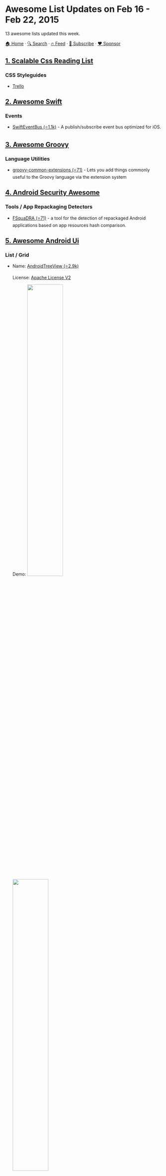 # Awesome List Updates on Feb 16 - Feb 22, 2015

13 awesome lists updated this week.

[🏠 Home](/README.md) · [🔍 Search](https://www.trackawesomelist.com/search/) · [🔥 Feed](https://www.trackawesomelist.com/week/rss.xml) · [📮 Subscribe](https://trackawesomelist.us17.list-manage.com/subscribe?u=d2f0117aa829c83a63ec63c2f&id=36a103854c) · [❤️  Sponsor](https://github.com/sponsors/theowenyoung)



## [1. Scalable Css Reading List](/content/davidtheclark/scalable-css-reading-list/week/README.md)

### CSS Styleguides

*   [Trello](https://gist.github.com/bobbygrace/9e961e8982f42eb91b80)

## [2. Awesome Swift](/content/matteocrippa/awesome-swift/week/README.md)

### Events

*   [SwiftEventBus (⭐1.1k)](https://github.com/cesarferreira/SwiftEventBus) - A publish/subscribe event bus optimized for iOS.

## [3. Awesome Groovy](/content/kdabir/awesome-groovy/week/README.md)

### Language Utilities

*   [groovy-common-extensions (⭐71)](https://github.com/timyates/groovy-common-extensions) - Lets you add things commonly useful to the Groovy language via the extension system

## [4. Android Security Awesome](/content/ashishb/android-security-awesome/week/README.md)

### Tools / App Repackaging Detectors

*   [FSquaDRA (⭐71)](https://github.com/zyrikby/FSquaDRA) - a tool for the detection of repackaged Android applications based on app resources hash comparison.

## [5. Awesome Android Ui](/content/wasabeef/awesome-android-ui/week/README.md)

### List / Grid

- Name: [AndroidTreeView (⭐2.9k)](https://github.com/bmelnychuk/AndroidTreeView)

  License: [Apache License V2](https://www.apache.org/licenses/LICENSE-2.0)

  Demo: <img src="https://github.com/wasabeef/awesome-android-ui/raw/master/art/AndroidTreeView.webp" width="49%"> <img src="https://github.com/wasabeef/awesome-android-ui/raw/master/art/AndroidTreeView2.webp" width="49%">



### ViewPager

- Name: [freepager (⭐461)](https://github.com/alexzaitsev/freepager)

  License: [Apache License V2](https://www.apache.org/licenses/LICENSE-2.0)

  Demo: <img src="https://github.com/wasabeef/awesome-android-ui/raw/master/art/freepager.gif" width="49%">



### Animation

- Name: [ViewRevealAnimator (⭐339)](https://github.com/sephiroth74/ViewRevealAnimator)

  License: [Apache License V2](https://www.apache.org/licenses/LICENSE-2.0)

  Demo: <img src="https://github.com/wasabeef/awesome-android-ui/raw/master/art/ViewRevealAnimator.gif" width="49%">



### Other

- Name: [DrawableView (⭐581)](https://github.com/PaNaVTEC/DrawableView)

  License: [Apache License V2](https://www.apache.org/licenses/LICENSE-2.0)

  Demo: <img src="https://github.com/wasabeef/awesome-android-ui/raw/master/art/DrawableView.gif" width="49%">



## [6. Awesome Machine Learning](/content/josephmisiti/awesome-machine-learning/week/README.md)

### Python / Natural Language Processing

*   [PyStanfordDependencies (⭐68)](https://github.com/dmcc/PyStanfordDependencies) - Python interface for converting Penn Treebank trees to Stanford Dependencies.

## [7. Awesome Javascript](/content/sorrycc/awesome-javascript/week/README.md)

### Loaders

*   [ESL (⭐843)](https://github.com/ecomfe/esl) - Module loader browser first, support lazy define and AMD.

## [8. Awesome Remote Job](/content/lukasz-madon/awesome-remote-job/week/README.md)

### Articles & Posts

*   [Rethinking Agile in an office-less world](https://signalvnoise.com/posts/3641-rethinking-agile-in-an-office-less-world)
*   [The Pros & Cons of Being a Remote Team (& How We Do It)](https://www.groovehq.com/blog/being-a-remote-team)
*   [Why Remote Workers Are More (Yes, More) Engaged](https://hbr.org/2012/08/are-you-taking-your-people-for)

## [9. Awesome Ruby](/content/markets/awesome-ruby/week/README.md)

### Natural Language Processing

*   [Pragmatic Segmenter (⭐540)](https://github.com/diasks2/pragmatic_segmenter) - Pragmatic Segmenter is a rule-based sentence boundary detection gem that works out-of-the-box across many languages.

## [10. Awesome Talks](/content/JanVanRyswyck/awesome-talks/week/README.md)

### Functional Programming

*   [Extreme Cleverness: Functional Data Structures in Scala](https://www.youtube.com/watch?v=pNhBQJN44YQ) by **Daniel Spiewak** \[39:24]

### Cognitive Development

*   [Becoming an Outlier: Career Reboot for the Developer Mind](https://vimeo.com/97415346) by **Cory House** \[59:12]

## [11. Awesome Elixir](/content/h4cc/awesome-elixir/week/README.md)

### Eventhandling

*   [reaxive (⭐281)](https://github.com/alfert/reaxive) - Reaxive is a reactive event handling library, inspired by [Elm](http://elm-lang.org) and Reactive Extensions.

### Examples and funny stuff

*   [dice (⭐15)](https://github.com/stocks29/dice) - Roll the dice, in Elixir.

### HTTP

*   [http (⭐12)](https://github.com/slogsdon/http) - HTTP server for Elixir.

## [12. Htaccess](/content/phanan/htaccess/week/README.md)

### Rewrite and Redirection / Force non-www in a Generic Way

### Force non-www in a Generic Way

```apacheconf
RewriteEngine on
RewriteCond %{HTTP_HOST} ^www\.
RewriteCond %{HTTPS}s ^on(s)|off
RewriteCond http%1://%{HTTP_HOST} ^(https?://)(www\.)?(.+)$
RewriteRule ^ %1%3%{REQUEST_URI} [R=301,L]
```

### Rewrite and Redirection / Force HTTPS Behind a Proxy

### Force HTTPS Behind a Proxy

Useful if you have a proxy in front of your server performing TLS termination.

```apacheconf
RewriteCond %{HTTP:X-Forwarded-Proto} !https
RewriteRule (.*) https://%{HTTP_HOST}%{REQUEST_URI}
```

### Rewrite and Redirection / Alias a Single Directory

### Alias a Single Directory

```apacheconf
RewriteEngine On
RewriteRule ^source-directory/(.*) /target-directory/$1 [R=301,L]
```

### Rewrite and Redirection / Alias “Clean” URLs

### Alias “Clean” URLs

This snippet lets you use “clean” URLs -- those without a PHP extension, e.g. `example.com/users` instead of `example.com/users.php`.

```apacheconf
RewriteEngine On
RewriteCond %{SCRIPT_FILENAME} !-d
RewriteRule ^([^.]+)$ $1.php [NC,L]
```

[Source](http://www.abeautifulsite.net/access-pages-without-the-php-extension-using-htaccess/)

### Security / Deny Access to Hidden Files and Directories

### Deny Access to Hidden Files and Directories

Hidden files and directories (those whose names start with a dot `.`) should most, if not all, of the time be secured. For example: `.htaccess`, `.htpasswd`, `.git`, `.hg`...

```apacheconf
RewriteCond %{SCRIPT_FILENAME} -d [OR]
RewriteCond %{SCRIPT_FILENAME} -f
RewriteRule "(^|/)\." - [F]
```

Alternatively, you can just raise a “Not Found” error, giving the attacker no clue:

```apacheconf
RedirectMatch 404 /\..*$
```

### Miscellaneous / Auto UTF-8 Encode

### Auto UTF-8 Encode

Your text content should always be UTF-8 encoded, no?

```apacheconf
# Use UTF-8 encoding for anything served text/plain or text/html
AddDefaultCharset utf-8

# Force UTF-8 for a number of file formats
AddCharset utf-8 .atom .css .js .json .rss .vtt .xml
```

[Source (⭐3k)](https://github.com/h5bp/server-configs-apache)

### Miscellaneous / Force Downloading

### Force Downloading

Sometimes you want to force the browser to download some content instead of displaying it.

```apacheconf
<Files *.md>
    ForceType application/octet-stream
    Header set Content-Disposition attachment
</Files>
```

Now there is a yang to this yin:

### Miscellaneous / Prevent Downloading

### Prevent Downloading

Sometimes you want to force the browser to display some content instead of downloading it.

```apacheconf
<FilesMatch "\.(tex|log|aux)$">
    Header set Content-Type text/plain
</FilesMatch>
```

### Miscellaneous / Switch to Another PHP Version

### Switch to Another PHP Version

If you’re on a shared host, chances are there are more than one version of PHP installed, and sometimes you want a specific version for your website. The following snippet should switch the PHP version for you.

```apacheconf
AddHandler application/x-httpd-php56 .php

# Alternatively, you can use AddType
AddType application/x-httpd-php56 .php
```

## [13. Awesome Courses](/content/prakhar1989/awesome-courses/week/README.md)

### Courses / Systems

*   [CS 2043](http://www.cs.cornell.edu/courses/CS2043/2014sp/) **Unix Tools & Scripting** *Cornell University* <img src="https://assets-cdn.github.com/images/icons/emoji/unicode/1f4bb.png" width="20" height="20" alt="Assignments" title="Assignments" /> <img src="https://assets-cdn.github.com/images/icons/emoji/unicode/1f4dd.png" width="20" height="20" alt="Lecture Notes" title="Lecture Notes" /> <img src="https://assets-cdn.github.com/images/icons/emoji/unicode/1f4da.png" width="20" height="20" alt="Readings" title="Readings" />
    *   UNIX-like systems are increasingly being used on personal computers, mobile phones, web servers, and many other systems. They represent a wonderful family of programming environments useful both to computer scientists and to people in many other fields, such as computational biology and computational linguistics, in which data is naturally represented by strings. This course provides an intensive training to develop skills in Unix command line tools and scripting that enable the accomplishment and automation of large and challenging computing tasks. The syllabus takes students from shell basics and piping, to regular-expression processing tools, to shell scripting and Python.
    *   [Syllabus](http://www.cs.cornell.edu/courses/CS2043/2014sp/)
    *   [Lectures](http://www.cs.cornell.edu/courses/CS2043/2014sp/)
    *   [Assignments](http://www.cs.cornell.edu/courses/CS2043/2014sp/)
*   [CS 3410](http://www.cs.cornell.edu/courses/cs3410/2016fa/) **Computer System Organization and Programming** *Cornell University* <img src="https://assets-cdn.github.com/images/icons/emoji/unicode/1f4bb.png" width="20" height="20" alt="Assignments" title="Assignments" /> <img src="https://assets-cdn.github.com/images/icons/emoji/unicode/1f4dd.png" width="20" height="20" alt="Lecture Notes" title="Lecture Notes" /> <img src="https://assets-cdn.github.com/images/icons/emoji/unicode/1f4da.png" width="20" height="20" alt="Readings" title="Readings" />
    *   CS3410 provides an introduction to computer organization, systems programming and the hardware/software interface. Topics include instruction sets, computer arithmetic, datapath design, data formats, addressing modes, memory hierarchies including caches and virtual memory, I/O devices, bus-based I/O systems, and multicore architectures. Students learn assembly language programming and design a pipelined RISC processor.
    *   [Lectures](http://www.cs.cornell.edu/courses/CS3410/2014sp/schedule.html)
    *   [Assignments](http://www.cs.cornell.edu/courses/CS3410/2014sp/schedule.html)
*   [CS 4410](http://www.cs.cornell.edu/courses/CS4410/2014fa/) **Operating Systems** *Cornell University* <img src="https://assets-cdn.github.com/images/icons/emoji/unicode/1f4dd.png" width="20" height="20" alt="Lecture Notes" title="Lecture Notes" /> <img src="https://assets-cdn.github.com/images/icons/emoji/unicode/1f4da.png" width="20" height="20" alt="Readings" title="Readings" />
    *   CS 4410 covers systems programming and introductory operating system design and implementation. We will cover the basics of operating systems, namely structure, concurrency, scheduling, synchronization, memory management, filesystems, security and networking. The course is open to any undergraduate who has mastered the material in CS3410/ECE3140.
    *   [Syllabus](http://www.cs.cornell.edu/courses/CS4410/2014fa/slides/01-intro.pptx)
    *   [Lectures](http://www.cs.cornell.edu/courses/CS4410/2014fa/lectures.php)

### Courses / Programming Languages / Compilers

*   [CS 3110](http://www.cs.cornell.edu/Courses/cs3110/2014fa/course_info.php) **Data Structures and Functional Programming** *Cornell University* <img src="https://assets-cdn.github.com/images/icons/emoji/unicode/1f4bb.png" width="20" height="20" alt="Assignments" title="Assignments" /> <img src="https://assets-cdn.github.com/images/icons/emoji/unicode/1f4dd.png" width="20" height="20" alt="Lecture Notes" title="Lecture Notes" />
    *   Another course that uses OCaml to teach alternative programming paradigms, especially functional and concurrent programming.
    *   [Lecture Slides](http://www.cs.cornell.edu/Courses/cs3110/2014fa/lecture_notes.php)
    *   [Assignments](http://www.cs.cornell.edu/Courses/cs3110/2014fa/)
*   [CS 4120](http://www.cs.cornell.edu/courses/CS4120/2013fa/) **Introduction to Compilers** *Cornell University* <img src="https://assets-cdn.github.com/images/icons/emoji/unicode/1f4bb.png" width="20" height="20" alt="Assignments" title="Assignments" /> <img src="https://assets-cdn.github.com/images/icons/emoji/unicode/1f4dd.png" width="20" height="20" alt="Lecture Notes" title="Lecture Notes" /> <img src="https://assets-cdn.github.com/images/icons/emoji/unicode/1f4da.png" width="20" height="20" alt="Readings" title="Readings" />
    *   An introduction to the specification and implementation of modern compilers. Topics covered include lexical scanning, parsing, type checking, code generation and translation, an introduction to optimization, and compile-time and run-time support for modern programming languages.  As part of the course, students build a working compiler for an object-oriented language.
    *   [Syllabus](http://www.cs.cornell.edu/courses/CS4120/2013fa/overview.html)
    *   [Lectures](http://www.cs.cornell.edu/courses/CS4120/2013fa/schedule.html)
    *   [Assignments](http://www.cs.cornell.edu/courses/CS4120/2013fa/homework.html)
*   [CS 5114](http://www.cs.cornell.edu/courses/CS5114/2013sp/index.php) **Network Programming Languages** *Cornell University* <img src="https://assets-cdn.github.com/images/icons/emoji/unicode/1f4dd.png" width="20" height="20" alt="Lecture Notes" title="Lecture Notes" /> <img src="https://assets-cdn.github.com/images/icons/emoji/unicode/1f4da.png" width="20" height="20" alt="Readings" title="Readings" />
    *   This course provides an introduction to the languages used to program computer networks. It will examine recent proposals based on logic, functional, and distributed languages, as well as tools for establishing correctness using automatic solvers, model checkers, and proof assistants.
    *   [Syllabus](http://www.cs.cornell.edu/courses/CS5114/2013sp/syllabus.php)
    *   [Lectures](http://www.cs.cornell.edu/courses/CS5114/2013sp/syllabus.php)
*   [CS 5142](http://www.cs.cornell.edu/courses/CS5142/2013fa/) **Scripting Languages** *Cornell University* <img src="https://assets-cdn.github.com/images/icons/emoji/unicode/1f4dd.png" width="20" height="20" alt="Lecture Notes" title="Lecture Notes" /> <img src="https://assets-cdn.github.com/images/icons/emoji/unicode/1f4bb.png" width="20" height="20" alt="Assignments" title="Assignments" />
    *   Perl, PHP, JavaScript, VisualBasic -- they are often-requested skills for employment, but most of us do not have the time to find out what they are all about. In this course, you learn how to use scripting languages for rapid prototyping, web programming, data processing, and application extension. Besides covering traditional programming languages concepts as they apply to scripting (e.g., dynamic typing and scoping), this course looks at new concepts rarely found in traditional languages (e.g., string interpolation, hashes, and polylingual code). Through a series of small projects, you use different languages to achieve programming tasks that highlight the strengths and weaknesses of scripting. As a side effect, you practice teaching yourself new languages.
    *   [Syllabus](http://www.cs.cornell.edu/courses/CS5142/2013fa/)
    *   [Lectures](http://www.cs.cornell.edu/courses/CS5142/2013fa/#schedule)
    *   [Assignments](http://www.cs.cornell.edu/courses/CS5142/2013fa/#schedule)
*   [CS 6118](http://www.cs.cornell.edu/courses/CS6118/2012fa/) **Types and Semantics** *Cornell University* <img src="https://assets-cdn.github.com/images/icons/emoji/unicode/1f4dd.png" width="20" height="20" alt="Lecture Notes" title="Lecture Notes" /> <img src="https://assets-cdn.github.com/images/icons/emoji/unicode/1f4da.png" width="20" height="20" alt="Readings" title="Readings" />
    *   Types and Semantics is about designing and understand programming languages, whether they be domain specific or general purpose. The goal of this class is to provide a variety of tools for designing custom (programming) languages for whatever task is at hand. Part of that will be a variety of insights on how languages work along with experiences from working with academics and industry on creating new languages such as Ceylon and Kotlin. The class focuses on types and semantics and the interplay between them. This means category theory and constructive type theory (e.g. Coq and richer variations) are ancillary topics of the class. The class also covers unconventional semantic domains such as classical linear type theory in order to both break students from conventional thinking and to provide powerful targets capable of formalizing thinks like networking protocols, resource-sensitive computation, and concurrency constructs. The class project is to design and formalize a (programming) language for a purpose of the student's choosing, and assignments are designed to ensure students have had a chance to practice applying the techniques learned in class before culminating these skills in the class project.
    *   [Syllabus](http://www.cs.cornell.edu/courses/CS6118/2012fa/)
    *   [Lectures](http://www.cs.cornell.edu/courses/CS6118/2012fa/)

### Courses / CS Theory

*   [CS 3110](http://www.cs.cornell.edu/courses/CS3110/2014fa/) **Data Structures and Functional Programming** *Cornell University* <img src="https://assets-cdn.github.com/images/icons/emoji/unicode/1f4bb.png" width="20" height="20" alt="Assignments" title="Assignments" /> <img src="https://assets-cdn.github.com/images/icons/emoji/unicode/1f4dd.png" width="20" height="20" alt="Lecture Notes" title="Lecture Notes" /> <img src="https://assets-cdn.github.com/images/icons/emoji/unicode/1f4da.png" width="20" height="20" alt="Readings" title="Readings" />
    *   CS 3110 (formerly CS 312) is the third programming course in the Computer Science curriculum, following CS 1110/1112 and CS 2110. The goal of the course is to help students become excellent programmers and software designers who can design and implement software that is elegant, efficient, and correct, and whose code can be maintained and reused.
    *   [Syllabus](http://www.cs.cornell.edu/courses/CS3110/2014fa/course_info.php)
    *   [Lectures](http://www.cs.cornell.edu/courses/CS3110/2014fa/lecture_notes.php)
    *   [Assignments](http://www.cs.cornell.edu/courses/CS3110/2014fa/index.php)

### Courses / Introduction to CS

*   [CS 1109](http://www.cs.cornell.edu/courses/CS1109/2013su/) **Fundamental Programming Concepts** *Cornell University* <img src="https://assets-cdn.github.com/images/icons/emoji/unicode/1f4bb.png" width="20" height="20" alt="Assignments" title="Assignments" /> <img src="https://assets-cdn.github.com/images/icons/emoji/unicode/1f4dd.png" width="20" height="20" alt="Lecture Notes" title="Lecture Notes" />
    *   This course provides an introduction to programming and problem solving using a high-level programming language. It is designed to increase your knowledge level to comfortably continue to courses CS111x. Our focus will be on generic programming concepts: variables, expressions, control structures, loops, arrays, functions, pseudocode and algorithms. You will learn how to analyze problems and convert your ideas into solutions interpretable by computers. We will use MATLAB; because it provides a productive environment, and it is widely used by all engineering communities.
    *   [Syllabus](http://www.cs.cornell.edu/courses/CS1109/2013su/syllabus.html)
    *   [Lectures](http://www.cs.cornell.edu/courses/CS1109/2013su/calendar.html)
    *   [Assignments](http://www.cs.cornell.edu/courses/CS1109/2013su/calendar.html)
*   [CS 1110](http://www.cs.cornell.edu/courses/CS1110/2014fa/) **Introduction to Computing Using Python** *Cornell University* <img src="https://assets-cdn.github.com/images/icons/emoji/unicode/1f4bb.png" width="20" height="20" alt="Assignments" title="Assignments" /> <img src="https://assets-cdn.github.com/images/icons/emoji/unicode/1f4dd.png" width="20" height="20" alt="Lecture Notes" title="Lecture Notes" /> <img src="https://assets-cdn.github.com/images/icons/emoji/unicode/1f4da.png" width="20" height="20" alt="Readings" title="Readings" />
    *   Programming and problem solving using Python. Emphasizes principles of software development, style, and testing. Topics include procedures and functions, iteration, recursion, arrays and vectors, strings, an operational model of procedure and function calls, algorithms, exceptions, object-oriented programming, and GUIs (graphical user interfaces). Weekly labs provide guided practice on the computer, with staff present to help. Assignments use graphics and GUIs to help develop fluency and understanding.
    *   [Syllabus](http://www.cs.cornell.edu/courses/CS1110/2014fa/about/grading.php)
    *   [Lectures](http://www.cs.cornell.edu/courses/CS1110/2014fa/lectures/index.php)
    *   [Assignments](http://www.cs.cornell.edu/courses/CS1110/2014fa/assignments/index.php)
*   [CS 1112](http://www.cs.cornell.edu/courses/CS1112/2014fa/) **Introduction to Computing Using Matlab** *Cornell University* <img src="https://assets-cdn.github.com/images/icons/emoji/unicode/1f4bb.png" width="20" height="20" alt="Assignments" title="Assignments" /> <img src="https://assets-cdn.github.com/images/icons/emoji/unicode/1f4dd.png" width="20" height="20" alt="Lecture Notes" title="Lecture Notes" /> <img src="https://assets-cdn.github.com/images/icons/emoji/unicode/1f4da.png" width="20" height="20" alt="Readings" title="Readings" />
    *   Programming and problem solving using MATLAB. Emphasizes the systematic development of algorithms and programs. Topics include iteration, functions, arrays and vectors, strings, recursion, algorithms, object-oriented programming, and MATLAB graphics. Assignments are designed to build an appreciation for complexity, dimension, fuzzy data, inexact arithmetic, randomness, simulation, and the role of approximation. NO programming experience is necessary; some knowledge of Calculus is required.
    *   [Syllabus](http://www.cs.cornell.edu/courses/CS1112/2014fa/syllabus.html)
    *   [Lectures](http://www.cs.cornell.edu/courses/CS1112/2014fa/syllabus.html#schedule)
    *   [Assignments](http://www.cs.cornell.edu/courses/CS1112/2014fa/Exercises/exercises.html)
    *   [Projects](http://www.cs.cornell.edu/courses/CS1112/2014fa/Projects/projects.html)
*   [CS 1115](http://www.cs.cornell.edu/courses/CS1115/2013fa/) **Introduction to Computational Science and Engineering Using Matlab Graphical User Interfaces** *Cornell University* <img src="https://assets-cdn.github.com/images/icons/emoji/unicode/1f4bb.png" width="20" height="20" alt="Assignments" title="Assignments" /> <img src="https://assets-cdn.github.com/images/icons/emoji/unicode/1f4dd.png" width="20" height="20" alt="Lecture Notes" title="Lecture Notes" /> <img src="https://assets-cdn.github.com/images/icons/emoji/unicode/1f4da.png" width="20" height="20" alt="Readings" title="Readings" />
    *   Programming and problem solving using MATLAB. Emphasizes the systematic development of algorithms and programs. Topics include iteration, functions, arrays and vectors, strings, recursion, algorithms, object-oriented programming, and MATLAB graphics. Assignments are designed to build an appreciation for complexity, dimension, fuzzy data, inexact arithmetic, randomness, simulation, and the role of approximation. NO programming experience is necessary; some knowledge of Calculus is required.
    *   [Syllabus](http://www.cs.cornell.edu/courses/CS1115/2013fa/syllabus.htm)
    *   [Lectures](http://www.cs.cornell.edu/courses/CS1115/2013fa/lecture_slides.htm)
    *   [Projects](http://www.cs.cornell.edu/courses/CS1115/2013fa/projects_and_exams.htm)
*   [CS 1130](http://www.cs.cornell.edu/courses/CS1130/2014sp/) **Transition to OO Programming** *Cornell University* <img src="https://assets-cdn.github.com/images/icons/emoji/unicode/1f4bb.png" width="20" height="20" alt="Assignments" title="Assignments" /> <img src="https://assets-cdn.github.com/images/icons/emoji/unicode/1f4dd.png" width="20" height="20" alt="Lecture Notes" title="Lecture Notes" /> <img src="https://assets-cdn.github.com/images/icons/emoji/unicode/1f4da.png" width="20" height="20" alt="Readings" title="Readings" />
    *   Introduction to object-oriented concepts using Java. Assumes programming knowledge in a language like MATLAB, C, C++, or Fortran. Students who have learned Java but were not exposed heavily to OO programming are welcome.
    *   [Syllabus](http://www.cs.cornell.edu/courses/CS1130/2014sp/about/overview.php)
    *   [Lectures](http://www.cs.cornell.edu/courses/CS1130/2014sp/web-lectures/index.php)
    *   [Assignments](http://www.cs.cornell.edu/courses/CS1130/2014sp/assignments/index.php)
*   [CS 1133](http://www.cs.cornell.edu/courses/CS1133/2013fa/) **Transition to Python** *Cornell University* <img src="https://assets-cdn.github.com/images/icons/emoji/unicode/1f4bb.png" width="20" height="20" alt="Assignments" title="Assignments" /> <img src="https://assets-cdn.github.com/images/icons/emoji/unicode/1f4dd.png" width="20" height="20" alt="Lecture Notes" title="Lecture Notes" /> <img src="https://assets-cdn.github.com/images/icons/emoji/unicode/1f4da.png" width="20" height="20" alt="Readings" title="Readings" />
    *   Introduction to the Python programming language. Covers the basic programming constructs of Python, including assignment, conditionals, iteration, functions, object-oriented design, arrays, and vectorized computation. Assumes programming knowledge in a language like Java, Matlab, C, C++, or Fortran.
    *   [Syllabus](http://www.cs.cornell.edu/courses/CS1133/2013fa/about/overview.php)
    *   [Lectures](http://www.cs.cornell.edu/courses/CS1133/2013fa/lectures/index.php)
    *   [Assignments](http://www.cs.cornell.edu/courses/CS1133/2013fa/assignments/index.php)
*   [CS 2110](http://www.cs.cornell.edu/courses/CS2110/2014fa/index.html) **Object-Oriented Programming and Data Structures** *Cornell University* <img src="https://assets-cdn.github.com/images/icons/emoji/unicode/1f4bb.png" width="20" height="20" alt="Assignments" title="Assignments" /> <img src="https://assets-cdn.github.com/images/icons/emoji/unicode/1f4dd.png" width="20" height="20" alt="Lecture Notes" title="Lecture Notes" /> <img src="https://assets-cdn.github.com/images/icons/emoji/unicode/1f4da.png" width="20" height="20" alt="Readings" title="Readings" />
    *   CS 2110 is an intermediate-level programming course and an introduction to computer science. Topics include program design and development, debugging and testing, object-oriented programming, proofs of correctness, complexity analysis, recursion, commonly used data structures, graph algorithms, and abstract data types. Java is the principal programming language. The course syllabus can easily be extracted by looking at the link to [lectures](http://www.cs.cornell.edu/courses/CS2110/2014fa/lecturenotes.html).
    *   [Syllabus](http://www.cs.cornell.edu/courses/CS2110/2014fa/lecturenotes.html)
    *   [Lectures](http://www.cs.cornell.edu/courses/CS2110/2014fa/lecturenotes.html)
    *   [Assignments](http://www.cs.cornell.edu/courses/CS2110/2014fa/assignments.html)
*   [CS 4302](http://courses2.cit.cornell.edu/info4302_2012fa/) **Web Information Systems** *Cornell University* <img src="https://assets-cdn.github.com/images/icons/emoji/unicode/1f4bb.png" width="20" height="20" alt="Assignments" title="Assignments"/> <img src="https://assets-cdn.github.com/images/icons/emoji/unicode/1f4dd.png" width="20" height="20" alt="Lecture Notes" title="Lecture Notes" /> <img src="https://assets-cdn.github.com/images/icons/emoji/unicode/1f4da.png" width="20" height="20" alt="Readings" title="Readings" />
    *   This course will introduce you to technologies for building data-centric information systems on the World Wide Web, show the practical applications of such systems, and discuss their design and their social and policy context by examining cross-cutting issues such as citizen science, data journalism and open government. Course work involves lectures and readings as well as weekly homework assignments, and a semester-long project in which the students demonstrate their expertise in building data-centric Web information systems.
    *   [Syllabus](http://courses2.cit.cornell.edu/info4302_2012fa/course_information.php)
    *   [Lectures](http://courses2.cit.cornell.edu/info4302_2012fa/lectures.php)
    *   [Assignments](http://courses2.cit.cornell.edu/info4302_2012fa/homeworks.php)

### Courses / Machine Learning

*   [CS 231n](http://cs231n.stanford.edu/) **Convolutional Neural Networks for Visual Recognition** *Stanford University* <img src="https://assets-cdn.github.com/images/icons/emoji/unicode/1f4bb.png" width="20" height="20" alt="Assignments" title="Assignments" /> <img src="https://assets-cdn.github.com/images/icons/emoji/unicode/1f4dd.png" width="20" height="20" alt="Lecture Notes" title="Lecture Notes" /> <img src="https://assets-cdn.github.com/images/icons/emoji/unicode/1f4f9.png" width="20" height="20" alt="Lecture Videos" title="Lecture Videos" />
    *   Computer Vision has become ubiquitous in our society, with applications in search, image understanding, apps, mapping, medicine, drones, and self-driving cars. This course is a deep dive into details of the deep learning architectures with a focus on learning end-to-end models for these tasks, particularly image classification. During the 10-week course, students will learn to implement, train and debug their own neural networks and gain a detailed understanding of cutting-edge research in computer vision.
    *   [Lecture Notes](http://cs231n.stanford.edu/syllabus.html)
    *   [Lecture Videos](https://www.youtube.com/watch?v=NfnWJUyUJYU\&list=PLkt2uSq6rBVctENoVBg1TpCC7OQi31AlC)
    *   [Github Page](http://cs231n.github.io/)

### Courses / Misc

*   [CS 3152](http://www.cs.cornell.edu/courses/CS3152/2014sp/) **Introduction to Computer Game Development** *Cornell University* <img src="https://assets-cdn.github.com/images/icons/emoji/unicode/1f4bb.png" width="20" height="20" alt="Assignments" title="Assignments"/> <img src="https://assets-cdn.github.com/images/icons/emoji/unicode/1f4dd.png" width="20" height="20" alt="Lecture Notes" title="Lecture Notes" /> <img src="https://assets-cdn.github.com/images/icons/emoji/unicode/1f4da.png" width="20" height="20" alt="Readings" title="Readings" />
    *   A project-based course in which programmers and designers collaborate to make a computer game. This course investigates the theory and practice of developing computer games from a blend of technical, aesthetic, and cultural perspectives. Technical aspects of game architecture include software engineering, artificial intelligence, game physics, computer graphics, and networking. Aesthetic and cultural include art and modeling, sound and music, game balance, and player experience.
    *   [Syllabus](http://www.cs.cornell.edu/courses/CS3152/2014sp/about/faq.php)
    *   [Lectures](http://www.cs.cornell.edu/courses/CS3152/2014sp/lectures/index.php)
    *   [Assignments](http://www.cs.cornell.edu/courses/CS3152/2014sp/assignments/index.php)
*   [CS 4152](http://www.cs.cornell.edu/courses/CS4152/2014sp/) **Advanced Topics in Computer Game Development** *Cornell University* <img src="https://assets-cdn.github.com/images/icons/emoji/unicode/1f4bb.png" width="20" height="20" alt="Assignments" title="Assignments"/> <img src="https://assets-cdn.github.com/images/icons/emoji/unicode/1f4dd.png" width="20" height="20" alt="Lecture Notes" title="Lecture Notes" /> <img src="https://assets-cdn.github.com/images/icons/emoji/unicode/1f4da.png" width="20" height="20" alt="Readings" title="Readings" />
    *   Project-based follow-up course to CS/INFO 3152. Students work in a multidisciplinary team to develop a game that incorporates innovative game technology. Advanced topics include 3D game development, mobile platforms, multiplayer gaming, and nontraditional input devices. There is a special emphasis on developing games that can be submitted to festivals and competitions, or that can be commercialized.
    *   [Syllabus](http://www.cs.cornell.edu/courses/CS4152/2014sp/about/faq.php)
    *   [Lectures](http://www.cs.cornell.edu/courses/CS4152/2014sp/sessions/index.php)
    *   [Assignments](http://www.cs.cornell.edu/courses/CS4152/2014sp/assignments/index.php)
*   [CS 4154](http://www.cs.cornell.edu/courses/CS4154/2014fa/) **Analytics-driven Game Design** *Cornell University* <img src="https://assets-cdn.github.com/images/icons/emoji/unicode/1f4bb.png" width="20" height="20" alt="Assignments" title="Assignments"/> <img src="https://assets-cdn.github.com/images/icons/emoji/unicode/1f4dd.png" width="20" height="20" alt="Lecture Notes" title="Lecture Notes" /> <img src="https://assets-cdn.github.com/images/icons/emoji/unicode/1f4da.png" width="20" height="20" alt="Readings" title="Readings" />
    *   A project-based course in which programmers and designers collaborate to design, implement, and release a video game online through popular game portals. In this course, students will use the internet to gather data anonymously from players. Students will analyze this data in order to improve their game over multiple iterations. Technical aspects of this course include programming, database architecture, and statistical analysis.
    *   [Syllabus](http://www.cs.cornell.edu/courses/CS4154/2014fa/about/faq.php)
    *   [Lectures](http://www.cs.cornell.edu/courses/CS4154/2014fa/lectures/index.php)
    *   [Assignments](http://www.cs.cornell.edu/courses/CS4154/2014fa/assignments/index.php)
*   [CS 4860](http://www.cs.cornell.edu/courses/CS4860/2012fa/) **Applied Logic** *Cornell University* <img src="https://assets-cdn.github.com/images/icons/emoji/unicode/1f4bb.png" width="20" height="20" alt="Assignments" title="Assignments" /> <img src="https://assets-cdn.github.com/images/icons/emoji/unicode/1f4dd.png" width="20" height="20" alt="Lecture Notes" title="Lecture Notes" />
    *   In addition to basic first-order logic, when taught by Computer Science this course involves elements of Formal Methods and Automated Reasoning. Formal Methods is concerned with proving properties of algorithms, specifying programming tasks and synthesizing programs from proofs. We will use formal methods tools such as interactive proof assistants (see [www.nuprl.org](http://www.nuprl.org)). We will also spend two weeks on constructive type theory, the language used by the Coq and Nuprl proof assistants.
    *   [Syllabus](http://www.cs.cornell.edu/courses/CS4860/2012fa/schedule.php)
    *   [Lectures](http://www.cs.cornell.edu/courses/CS4860/2012fa/schedule.php)
    *   [Assignments](http://www.cs.cornell.edu/courses/CS4860/2012fa/schedule.php)
*   [CS 5150](http://www.cs.cornell.edu/courses/CS5150/2014fa/overview.html) **Software Engineering** *Cornell University* <img src="https://assets-cdn.github.com/images/icons/emoji/unicode/1f4bb.png" width="20" height="20" alt="Assignments" title="Assignments" /> <img src="https://assets-cdn.github.com/images/icons/emoji/unicode/1f4dd.png" width="20" height="20" alt="Lecture Notes" title="Lecture Notes" /> <img src="https://assets-cdn.github.com/images/icons/emoji/unicode/1f4da.png" width="20" height="20" alt="Readings" title="Readings" />
    *   Introduction to the practical problems of specifying, designing, building, testing, and delivering reliable software systems
    *   [Lectures](http://www.cs.cornell.edu/courses/CS5150/2014fa/materials.html)
    *   [Assignments](http://www.cs.cornell.edu/courses/CS5150/2014fa/assignments.html)
*   [CS 5220](http://www.cs.cornell.edu/\~bindel/class/cs5220-f11/) **Applications of Parallel Computers** *Cornell University* <img src="https://assets-cdn.github.com/images/icons/emoji/unicode/1f4bb.png" width="20" height="20" alt="Assignments" title="Assignments" /> <img src="https://assets-cdn.github.com/images/icons/emoji/unicode/1f4dd.png" width="20" height="20" alt="Lecture Notes" title="Lecture Notes" /> <img src="https://assets-cdn.github.com/images/icons/emoji/unicode/1f4da.png" width="20" height="20" alt="Readings" title="Readings" />
    *   How do we solve the large-scale problems of science quickly on modern computers? How do we measure the performance of new or existing simulation codes, and what things can we do to make them run faster? How can we best take advantage of features like multicore processors, vector units, and graphics co-processors? These are the types of questions we will address in CS 5220, Applications of Parallel Computers. Topics include:
        *   Single-processor architecture, caches, and serial performance tuning
        *   Basics of parallel machine organization
        *   Distributed memory programming with MPI
        *   Shared memory programming with OpenMP
        *   Parallel patterns: data partitioning, synchronization, and load balancing
        *   Examples of parallel numerical algorithms
        *   Applications from science and engineering
    *   [Lectures](http://www.cs.cornell.edu/\~bindel/class/cs5220-f11/lectures.html)
    *   [Assignments](http://www.cs.cornell.edu/\~bindel/class/cs5220-f11/assignments.html)
*   [CS 5540](https://sites.google.com/site/cs5540sp2013/) **Computational Techniques for Analyzing Clinical Data** *Cornell University* <img src="https://assets-cdn.github.com/images/icons/emoji/unicode/1f4bb.png" width="20" height="20" alt="Assignments" title="Assignments"/> <img src="https://assets-cdn.github.com/images/icons/emoji/unicode/1f4dd.png" width="20" height="20" alt="Lecture Notes" title="Lecture Notes" /> <img src="https://assets-cdn.github.com/images/icons/emoji/unicode/1f4da.png" width="20" height="20" alt="Readings" title="Readings" />
    *   CS5540 is a masters-level course that covers a wide range of clinical problems and their associated computational challenges. The practice of medicine is filled with digitally accessible information about patients, ranging from EKG readings to MRI images to electronic health records. This poses a huge opportunity for computer tools that make sense out of this data. Computation tools can be used to answer seemingly straightforward questions about a single patient's test results (“Does this patient have a normal heart rhythm?”), or to address vital questions about large populations (“Is there any clinical condition that affects the risks of Alzheimer”). In CS5540 we will look at many of the most important sources of clinical data and discuss the basic computational techniques used for their analysis, ranging in sophistication from current clinical practice to state-of-the-art research projects.
    *   [Syllabus](https://sites.google.com/site/cs5540sp2013/home/course-description)
    *   [Lectures](https://sites.google.com/site/cs5540sp2013/lectures)
    *   [Assignments](https://sites.google.com/site/cs5540sp2013/assignments)
*   [CS 5724](http://courses2.cit.cornell.edu/cs5724/) **Evolutionary Computation** *Cornell University* <img src="https://assets-cdn.github.com/images/icons/emoji/unicode/1f4bb.png" width="20" height="20" alt="Assignments" title="Assignments"/> <img src="https://assets-cdn.github.com/images/icons/emoji/unicode/1f4dd.png" width="20" height="20" alt="Lecture Notes" title="Lecture Notes" />
    *   This course will cover advanced topics in evolutionary algorithms and their application to open-ended computational design. The field of evolutionary computation tries to address large-scale optimization and planning problems through stochastic population-based methods. It draws inspiration from evolutionary processes in nature and in engineering, and also serves as abstract models for these phenomena. Evolutionary processes are generally weak methods that require little information about the problem domain and hence can be applied across a wide variety of applications. They are especially useful for open-ended problem domains for which little formal knowledge exists and the number of parameters is undefined, such as for the general engineering design process. This course will provide insight to a variety of evolutionary computation paradigms, such as genetic algorithms, genetic programming, and evolutionary strategies, as well as governing dynamics of co-evolution, arms races and mediocre stable states. New methods involving symbiosis models and pattern recognition will also be presented. The material will be intertwined with discussions of representations and results for design problems in a variety of problem domains including software, electronics, and mechanics.
    *   [Syllabus](http://courses2.cit.cornell.edu/cs5724/)
    *   [Lectures](http://courses2.cit.cornell.edu/cs5724/schedule.htm)
    *   [Assignments](http://courses2.cit.cornell.edu/cs5724/)
*   [CS 6452](http://www.cs.cornell.edu/courses/CS6452/2012sp/index.php) **Datacenter Networks and Services** *Cornell University* <img src="https://assets-cdn.github.com/images/icons/emoji/unicode/1f4dd.png" width="20" height="20" alt="Lecture Notes" title="Lecture Notes" />
    *   CS6452 focuses on datacenter networks and services. The emerging demand for web services and cloud computing have created need for large scale data centers. The hardware and software infrastructure for datacenters critically determines the functionality, performance, cost and failure tolerance of applications running on that datacenter. This course will examine design alternatives for both the hardware (networking) infrastructure, and the software infrastructure for datacenters.
    *   [Syllabus](http://www.cs.cornell.edu/courses/CS6452/2012sp/lectures.php)
    *   [Lectures](http://www.cs.cornell.edu/courses/CS6452/2012sp/lectures.php)
*   [CS 6630](http://www.cs.cornell.edu/courses/CS6630/2012sp/about.stm) **Realistic Image Synthesis** *Cornell University* <img src="https://assets-cdn.github.com/images/icons/emoji/unicode/1f4bb.png" width="20" height="20" alt="Assignments" title="Assignments"/> <img src="https://assets-cdn.github.com/images/icons/emoji/unicode/1f4dd.png" width="20" height="20" alt="Lecture Notes" title="Lecture Notes" /> <img src="https://assets-cdn.github.com/images/icons/emoji/unicode/1f4da.png" width="20" height="20" alt="Readings" title="Readings" />
    *   CS6630 is an introduction to physics-based rendering at the graduate level. Starting from the fundamentals of light transport we will look at formulations of the Rendering Equation, and a series of Monte Carlo methods, from sequential sampling to multiple importance sampling to Markov Chains, for solving the equation to make pictures. We'll look at light reflection from surfaces and scattering in volumes, illumination from luminaries and environments, and diffusion models for translucent materials. We will build working implementations of many of the algorithms we study, and learn how to make sure they are actually working correctly. It's fun to watch integrals and probability distributions transform into photographs of a slightly too perfect synthetic world.
    *   [Syllabus](http://www.cs.cornell.edu/courses/CS6630/2012sp/about.stm)
    *   [Lectures](http://www.cs.cornell.edu/courses/CS6630/2012sp/schedule.stm)
    *   [Assignments](http://www.cs.cornell.edu/courses/CS6630/2012sp/schedule.stm)
    *   [Readings](http://www.cs.cornell.edu/courses/CS6630/2012sp/schedule.stm)
*   [CS 6640](http://www.cs.cornell.edu/courses/CS6640/2012fa/index.shtml#) **Computational Photography** *Cornell University* <img src="https://assets-cdn.github.com/images/icons/emoji/unicode/1f4bb.png" width="20" height="20" alt="Assignments" title="Assignments"/> <img src="https://assets-cdn.github.com/images/icons/emoji/unicode/1f4dd.png" width="20" height="20" alt="Lecture Notes" title="Lecture Notes" />
    *   A course on the emerging applications of computation in photography. Likely topics include digital photography, unconventional cameras and optics, light field cameras, image processing for photography, techniques for combining multiple images, advanced image editing algorithms, and projector-camera systems.cornell.edu/courses/CS6630/2012sp/about.stm)
    *   [Lectures](http://www.cs.cornell.edu/courses/CS6640/2012fa/index.shtml#schedule)
    *   [Assignments](http://www.cs.cornell.edu/courses/CS6640/2012fa/index.shtml#hw)
*   [CS 6650](http://www.cs.cornell.edu/courses/CS6650/2013fa/) **Computational Motion** *Cornell University* <img src="https://assets-cdn.github.com/images/icons/emoji/unicode/1f4da.png" width="20" height="20" alt="Readings" title="Readings" />
    *   Covers computational aspects of motion, broadly construed. Topics include the computer representation, modeling, analysis, and simulation of motion, and its relationship to various areas, including computational geometry, mesh generation, physical simulation, computer animation, robotics, biology, computer vision, acoustics, and spatio-temporal databases. Students implement several of the algorithms covered in the course and complete a final project.  This offering will also explore the special role of motion processing in physically based sound rendering.
*   [CS 6840](http://www.cs.cornell.edu/courses/CS6840/2014sp/) **Algorithmic Game Theory** *Cornell University* <img src="https://assets-cdn.github.com/images/icons/emoji/unicode/1f4bb.png" width="20" height="20" alt="Assignments" title="Assignments"/> <img src="https://assets-cdn.github.com/images/icons/emoji/unicode/1f4dd.png" width="20" height="20" alt="Lecture Notes" title="Lecture Notes" /> <img src="https://assets-cdn.github.com/images/icons/emoji/unicode/1f4da.png" width="20" height="20" alt="Readings" title="Readings" />
    *   Algorithmic Game Theory combines algorithmic thinking with game-theoretic, or, more generally, economic concepts. The course will study a range of topics at this interface
    *   [Syllabus](http://www.cs.cornell.edu/courses/CS6840/2014sp/)
    *   [Lectures](http://www.cs.cornell.edu/courses/CS6840/2014sp/)
    *   [Assignments](http://www.cs.cornell.edu/courses/CS6840/2014sp/)
    *   [Readings](http://www.cs.cornell.edu/courses/CS6840/2014sp/)

---

- Prev: [Feb 23 - Mar 01, 2015](/content/2015/8/README.md)
- Next: [Feb 09 - Feb 15, 2015](/content/2015/6/README.md)
